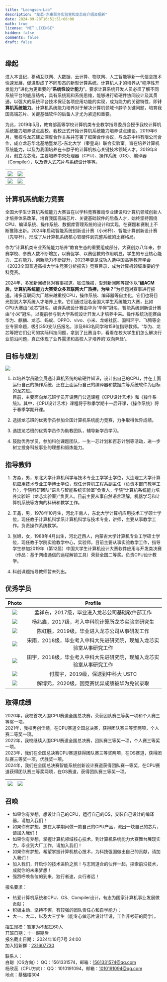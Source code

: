 ```yaml
---
title: "Loongson-Lab"
description: "龙芯-东秦联合实验室和龙芯班介绍及招新"
date: 2024-09-28T16:51:51+08:00
math: true
license: "MIT LICENSE"
hidden: false
comments: false
draft: false
---
```


## 缘起

进入本世纪，移动互联网、大数据、云计算、物联网、人工智能等新一代信息技术快速发展，促进形成了不同形态的新型计算系统。计算机人才的培养从“程序性开发能力”进化为更重要的“**系统性设计能力**”。要求计算系统开发人员必须了解不同系统平台的底层结构，具有系统观和系统思维，能够进行软硬件协同设计及其贯通，以强大的系统平台技术保证各项应用功能的实现，成为能力的关键特性，即**计算机系统能力**。计算机系统能力培养对于解决计算机领域卡脖子关键问题，培育我国高端芯片、关键基础软件的后备人才尤为紧迫和重要。

为此，2019年5月，教育部高等学校计算机类专业教学指导委员会授予我校计算机系统能力培养试点高校。我校正式开始计算机系统能力培养试点建设。2019年6月，我校与龙芯建立深度合作关系并签署了框架合作协议，与龙芯中科有限公司合作，成立龙芯华北基地暨龙芯-东北大学（秦皇岛）联合实验室。旨在培养计算机系统能力，以及为我国培养在卡脖子的计算机核心关键技术领域人才。2019年8月，创立龙芯班，主要培养中央处理器（CPU）、操作系统（OS）、编译器（Compiler），以及嵌入式芯片与系统设计等等。

| ![ ](assets/golden_board_1.png) | ![ ](assets/golden_board_2.png) |
|:-:|:-:|
| ![ ](assets/1st_class.png) | ![ ](assets/presentation.png) |

## 计算机系统能力竞赛

全国大学生计算机系统能力大赛旨在以学科竞赛推动专业建设和计算机领域创新人才培养体系改革，培育我国高端芯片、关键基础软件的后备人才，始终坚持围绕CPU、编译系统、操作系统、数据库管理系统的设计和实现，在赛题和赛制上不断推陈出新。2024年启动智能系统创新设计赛（小米杯）、智能计算创新设计赛（先导杯），形成了从计算机系统核心软硬件到完整系统的比赛格局。

作为“计算机类专业系统能力培养”教育生态的重要组成部分，大赛创办八年来，参赛学校、参赛人数不断增加，以赛促学、以赛促教的作用明显，学生的专业核心能力、工程能力、创新能力不断提升，2023年更是成功入选中国高等教育学会《2023全国普通高校大学生竞赛分析报告》竞赛目录，成为计算机领域重要的学科竞赛。

2024年，多家新闻媒体对赛事报道。钱江晚报，澎湃新闻网等媒体以“**继ACM后，计算机系统能力大赛受众多互联网大厂热捧，为啥？**”为标题对赛事进行报道。诸多互联网大厂越来越重视CPU，操作系统、编译器等自主化，它们也将目光投到大学系统人才培养上来。它们通过冠名全国大学生系统能力大赛，比如CPU大赛由“龙芯”冠名，编译系统设计赛由华为“毕昇”冠名，智能系统创新设计赛由“小米”冠名，以提前参与到大学系统设计开发人才培养中来。操作系统功能赛由华为、麒麟、龙芯、蚂蚁、OPPO、vivo、小米、龙蜥社区、国科环宇、飞腾等企业专家命题，吸引350支队伍报名，涉及863名同学和159位指导教师。“华为、龙芯等把它们公司的实际科技问题，拿到了比赛当中，看看在校大学生们怎么解决行业前沿问题，真正体现了业界需求和高校人才培养的‘双向奔赴’。

## 目标与规划

![ ](assets/goal.png)

1. 以培养学员融会贯通计算机系统的软硬件知识，设计出自己的CPU，并在上面运行自己的操作系统，还在上面运行自己的编译器和数据库等系统软件为目标的龙芯班。  
目前，主要面向龙芯班学员开设两门公选课程《CPU设计艺术》和《操作系统》。其中，《CPU设计艺术》课程将于秋季学期十一后开课，《操作系统》将于春季学期开课。

2. 选拔龙芯班的优秀学员参加全国计算机系统能力竞赛，力争取得优异成绩。

3. 选拔龙芯班的优秀学员作为助教团队，辅导新学员学习。

4. 鼓励优秀学员，参加科创课题团队，一生一芯计划和百芯计划等活动，进一步树立投身科技事业的理想和锻炼能力。

## 指导教师

1. 方淼，男，东北大学计算机科学与技术专业工学学士学位，大连理工大学计算机应用技术专业工学博士学位，现任计算机工程系副主任（负责本部门教学工作），学院科研团队“语言与智能系统实验室”负责人，学院“计算机系统能力培养实验班（龙芯实验室）”负责人。目前主要从事自然语言理解，机器学习和计算机系统等方向的科研和教学工作。

2. 王鑫，男，1978年10月生，河北丰南人，东北大学计算机应用技术工学硕士学位，现任教于计算机科学系计算机科学与技术专业，讲师，主要从事教学工作。负责操作系统教学。

3. 张旭，女，1988年4月出生，河北迁西人，内蒙古大学计算机专业工学硕士学位，现任教于学院实验教学中心，实验师。目前主要从事实验教学工作，指导学生参加2019年（第12届）中国大学生计算机设计大赛软件应用与开发类决赛（作品：基于网络通信的远程解锁工具）荣获全国二等奖。负责CPU设计教学。

4. 科创课题指导教师暂未列出。

## 优秀学员

| Photo | Profile |
|:-:|:-:|
| ![ ](assets/graduate/孟祥东.png) | 孟祥东，2017级，毕业进入龙芯公司基础软件部工作 |
| ![ ](assets/graduate/杨兆鑫.png) | 杨兆鑫，2017级，考入中科院计算所龙芯实验室研究生 |
| ![ ](assets/graduate/陈虹胜.png) | 陈虹胜，2019级，毕业进入龙芯公司从事研发工作 |
| ![ ](assets/graduate/宋雨.png) | 宋雨，2018级，毕业考入中科大先进研究院，现加入龙芯实验室从事研究工作 |
| ![ ](assets/graduate/田宇.png) | 田宇，2018级，毕业考入中科大先进研究院，现加入龙芯实验室从事研究工作 |
| ![ ](assets/graduate/付震宇.png) | 付震宇，2019级，保送到中科大 USTC |
| ![ ](assets/graduate/解博元.png) | 解博元，2020级，因竞赛优异成绩被华为免试录取 |

## 取得成绩

2020年，我校首次入围CPU赛道全国总决赛，荣获团队赛三等奖一项和个人赛三等奖一项。  
2021年，我校再创佳绩，在CPU赛道全国总决赛，获得团队赛三等奖两项，个人赛二等奖一项。  
2022年，我校继续入围CPU赛道全国总决赛，团队赛三等奖一项，个人赛三等奖一项。  
2023年，我们在全国总决赛CPU赛道获得团队赛三等奖两项，在OS赛道，获得团队赛三等奖一项，优胜奖一项。  
2024年，我们在全国总决赛智能系统创新设计赛道获得团队赛一等奖，在CPU赛道获得团队赛三等奖两项，在OS赛道，获得团队赛三等奖一项。  

| ![ ](assets/award_1.png) | ![ ](assets/award_2.png) |
|:-:|:-:|

## 召唤

- 如果你有梦想，想设计自己的CPU，运行自己的OS，安装自己设计的编译器，请加入我们！
- 如果你有梦想，想在大学期间做一款自己的CPU产品，流出一块自己的芯片，请加入我们！
- 如果你有梦想，掌握计算机领域核心技术，到计算机系统能力大赛舞台展现实力，毕业到大厂工作，请加入我们！
- 如果你有梦想，希望掌握计算机核心技术，为科技强国做出自己的贡献，请加入我们！
- 加入我们，开启你的技术进阶之旅！与志同道合的伙伴一起，探索前沿技术，成就你的未来梦想！
- 强烈呼唤各位的到来，独行者速，众行者远！

报名要求：

- 热爱计算机系统和CPU、OS、Compiler设计，有志为国家计算机事业发展做贡献；
- 积极主动、坚持不懈，有较强的团队责任心和自学能力；
- 大一、大二，以及大三学生（能专心做芯片设计毕设，工作非考研的同学）。

招生规模：暂定为不超过60人  
开班日期：十一假期后  
报名截止日期： 2024年10月7号 24:00  
加入招新群：[231607730](https://qm.qq.com/q/aq8aBrqzwQ)  

联系人：  
白聪（OS方向）： QQ：1561331574，邮箱：[1561331574@qq.com](mailto:1561331574@qq.com)  
杨欣蕊（CPU方向）：QQ：1010191094，邮箱：[1010191094@qq.com](mailto:1010191094@qq.com)  
地点：基础楼304  